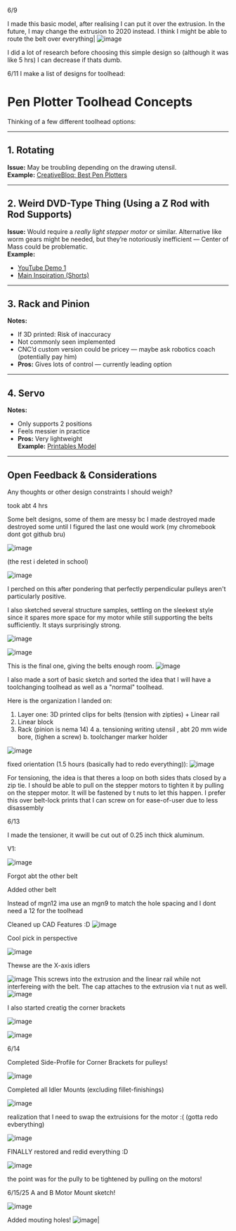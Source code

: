 6/9

I made this basic model, after realising I can put it over the extrusion. In the future, I may change the extrusion to 2020 instead. I think I might be able to route the belt over everything|
![image](https://github.com/user-attachments/assets/7ee92f35-c8cd-4393-a5c8-aab720334105)

I did a lot of research before choosing this simple design so (although it was like 5 hrs) I can decrease if thats dumb.


6/11
I make a list of designs for toolhead:

# Pen Plotter Toolhead Concepts

Thinking of a few different toolhead options:

---

## 1. Rotating  
**Issue:** May be troubling depending on the drawing utensil.  
**Example:** [CreativeBloq: Best Pen Plotters](https://www.creativebloq.com/buying-guides/best-pen-plotters#section-the-best-budget-pen-plotter)

---

## 2. Weird DVD-Type Thing (Using a Z Rod with Rod Supports)  
**Issue:** Would require a *really light stepper motor* or similar. Alternative like worm gears might be needed, but they’re notoriously inefficient — Center of Mass could be problematic.  
**Example:**  
- [YouTube Demo 1](https://www.youtube.com/watch?v=jkPeM0btZVQ)  
- [Main Inspiration (Shorts)](https://www.youtube.com/shorts/1ytApbsv8hw)

---

## 3. Rack and Pinion  
**Notes:**  
- If 3D printed: Risk of inaccuracy  
- Not commonly seen implemented  
- CNC’d custom version could be pricey — maybe ask robotics coach (potentially pay him)  
- **Pros:** Gives lots of control — currently leading option

---

## 4. Servo  
**Notes:**  
- Only supports 2 positions  
- Feels messier in practice  
- **Pros:** Very lightweight  
**Example:** [Printables Model](https://www.printables.com/model/734327-extruh-pen-plotter)

---

## Open Feedback & Considerations  
Any thoughts or other design constraints I should weigh?

took abt 4 hrs



Some belt designs, some of them are messy bc I made destroyed made destroyed some until I figured the last one would work (my chromebook dont got github bru)

![image](https://github.com/user-attachments/assets/3907f6d1-2bb7-49df-8853-7a6ff440a2af)

(the rest i deleted in school)

![image](https://github.com/user-attachments/assets/de36e10f-8782-48bf-81cc-476447ad917e)

I perched on this after pondering that perfectly perpendicular pulleys aren't particularly positive.

I also sketched several structure samples, settling on the sleekest style since it spares more space for my motor while still supporting the belts sufficiently. It stays surprisingly strong.

![image](https://github.com/user-attachments/assets/1ca910ca-3ec6-4d11-a1bb-0e9af9227aeb)
 
![image](https://github.com/user-attachments/assets/d4e1f0e9-28b1-4b31-8632-02c233a82243)

This is the final one, giving the belts enough room.
![image](https://github.com/user-attachments/assets/0eac82b0-071a-4ddd-8b1c-b7807469a56c)

I also made a sort of basic sketch and sorted the idea that I will have a toolchanging toolhead as well as a "normal" toolhead.

Here is the organization I landed on:

1. Layer one: 3D printed clips for belts (tension with zipties) + Linear rail
2. Linear block
3. Rack (pinion is nema 14)
4 a. tensioning writing utensil , abt 20 mm wide bore,  (tighen a screw) b. toolchanger marker holder

![image](https://github.com/user-attachments/assets/61e2efc2-8a47-4f38-ba42-8922a455d0dc)

fixed orientation (1.5 hours (basically had to redo everything)): 
![image](https://github.com/user-attachments/assets/b05a9ecb-3ce8-4c73-b5ce-252aac884c4e)

For tensioning, the idea is that theres a loop on both sides thats closed by a zip tie. I should be able to pull on the stepper motors to tighten it by pulling on the stepper motor. It will be fastened by t nuts to let this happen. I prefer this over belt-lock prints that I can screw on for ease-of-user due to less disassembly

6/13

I made the tensioner, it wwill be cut out of 0.25 inch thick aluminum.

V1:

![image](https://github.com/user-attachments/assets/2868b47a-bdad-4cd3-a1e4-a7572213c212)

Forgot abt the other belt



Added other belt

Instead of mgn12 ima use an mgn9 to match the hole spacing and I dont need a 12 for the toolhead

Cleaned up CAD Features :D
![image](https://github.com/user-attachments/assets/ed2f377d-9182-4786-9b36-4249e64253c3)

Cool pick in perspective 

![image](https://github.com/user-attachments/assets/c2ebfb21-29a6-4277-8411-073d088bcbcf)

Thewse are the X-axis idlers 

![image](https://github.com/user-attachments/assets/9d818c5e-a998-4032-af84-bba818e88601)
This screws into the extrusion and the linear rail while not interfereing with the belt. The cap attaches to the extrusion via t nut as well. 
![image](https://github.com/user-attachments/assets/60ed9c9a-d8b5-4584-a96b-d44a4413e1a9)

I also started creatig the corner brackets

![image](https://github.com/user-attachments/assets/ed98a62e-90b3-436d-89a7-8a6d174b5f05)

![image](https://github.com/user-attachments/assets/79f96a90-8c79-4886-9aab-104f348447ce)

6/14

Completed Side-Profile for Corner Brackets for pulleys!

![image](https://github.com/user-attachments/assets/03bcc4f6-8ac4-49ec-a5df-83c09f4f3d3a)

Completed all Idler Mounts (excluding fillet-finishings)

![image](https://github.com/user-attachments/assets/0923b8c5-155c-4bf5-8058-65d633554e1c)

realization that I need to swap the extruisions for the motor :( (gotta redo evberything)

![image](https://github.com/user-attachments/assets/4967c3f1-3cef-47a5-b0b7-29c0d33e330c)

FINALLY restored and redid everything :D

![image](https://github.com/user-attachments/assets/aba45555-a889-451a-92ea-4eca764a6b81)

the point was for the pully to be tightened by pulling on the motors!

6/15/25
A and B Motor Mount sketch!

![image](https://github.com/user-attachments/assets/bbb1a9f1-90a4-4aad-ad6c-72ab5f20b073)

Added mouting holes!
![image](https://github.com/user-attachments/assets/22793519-2f76-4cd9-a4c7-06d4d92aca13)|




